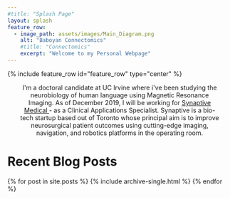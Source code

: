 ```yaml
---
#title: "Splash Page"
layout: splash
feature_row:
  - image_path: assets/images/Main_Diagram.png
    alt: "Baboyan Connectomics"
    #title: "Connectomics"
    excerpt: "Welcome to my Personal Webpage"
---
```

{% include feature_row id="feature_row" type="center" %}

<style> .indented { padding-left: 20pt; padding-right: 20pt; } </style>
<div style="text-align:center">
<div class="indented">
<p>
I'm a doctoral candidate at UC Irvine where i've been studying the neurobiology of human language using Magnetic Resonance Imaging. As of December 2019, I will be working for <a href="https://www.synaptivemedical.com/" target="_blank"> Synaptive Medical </a> -  as a Clinical Applications Specialist. Synaptive is a bio-tech startup based out of Toronto whose principal aim is to improve neurosurgical patient outcomes using cutting-edge imaging, navigation, and robotics platforms in the operating room.
</p>
</div>

<div style="text-align:left">
<H1> Recent Blog Posts </H1>

<!-- {% include feature_row id="Blog_intro" type="center" %} -->

{% for post in site.posts %}
    {% include archive-single.html %}
{% endfor %}

</div>
